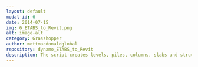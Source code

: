 ```yaml
---
layout: default
modal-id: 6
date: 2014-07-15
img: 6_ETABS_to_Revit.png
alt: image-alt
category: Grasshopper
author: mottmacdonaldglobal
repository: dynamo_ETABS_to_Revit
description: The script creates levels, piles, columns, slabs and structural framing elements in Revit from ETABS file. Outstanding task - correct Revit families have to be loaded to the Model and assigned to the elements created by Dynamo script.
---
```

